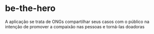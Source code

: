# be-the-hero
A aplicação se trata de ONGs compartilhar seus casos com o público na intenção de promover a compaixão nas pessoas e torná-las doadoras

